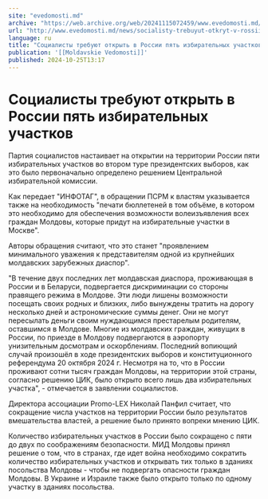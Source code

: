 ```yaml
---
site: "evedomosti.md"
archive: "https://web.archive.org/web/20241115072459/www.evedomosti.md/news/socialisty-trebuyut-otkryt-v-rossii-pyat-izbiratelnyh-uchast"
url: "http://www.evedomosti.md/news/socialisty-trebuyut-otkryt-v-rossii-pyat-izbiratelnyh-uchast"
language: ru
title: "Социалисты требуют открыть в России пять избирательных участков"
publication: '[[Moldavskie Vedomosti]]'
published: 2024-10-25T13:17
---
```


# Социалисты требуют открыть в России пять избирательных участков

Партия социалистов настаивает на открытии на территории России пяти избирательных участков во втором туре президентских выборов, как это было первоначально определено решением Центральной избирательной комиссии.

Как передает "ИНФОТАГ", в обращении ПСРМ к властям указывается также на необходимость "печати бюллетеней в том объёме, в котором это необходимо для обеспечения возможности волеизъявления всех граждан Молдовы, которые придут на избирательные участки в Москве".

Авторы обращения считают, что это станет "проявлением минимального уважения к представителям одной из крупнейших молдавских зарубежных диаспор".

"В течение двух последних лет молдавская диаспора, проживающая в России и в Беларуси, подвергается дискриминации со стороны правящего режима в Молдове. Эти люди лишены возможности посещать своих родных и близких, либо вынуждены тратить на дорогу несколько дней и астрономические суммы денег. Они не могут пересылать деньги своим нуждающимся престарелым родителям, оставшимся в Молдове. Многие из молдавских граждан, живущих в России, по приезде в Молдову подвергаются в аэропорту унизительным досмотрам и оскорблениям. Последний вопиющий случай произошёл в ходе президентских выборов и конституционного референдума 20 октября 2024 г. Несмотря на то, что в России проживают сотни тысяч граждан Молдовы, на территории этой страны, согласно решению ЦИК, было открыто всего лишь два избирательных участка", - отмечается в заявлении социалистов.

Директора ассоциации Promo-LEX Николай Панфил считает, что сокращение числа участков на территории России было результатов вмешательства властей, а решение было принято вопреки мнению ЦИК.

Количество избирательных участков в России было сокращено с пяти до двух по соображениям безопасности. МИД Молдовы принял решение о том, что в странах, где идет война необходимо сократить количество избирательных участков и открывать тих только в зданиях посольства Молдовы - чтобы не подвергать опасности граждан Молдовы. В Украине и Израиле также было открыто только по одному участку в зданиях посольства.